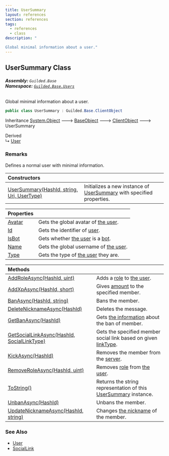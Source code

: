 ```yaml
---
title: UserSummary
layout: references
section: references
tags:
  - references
  - class
description: "

Global minimal information about a user."
---
```


## UserSummary Class
###### **Assembly:** `Guilded.Base`<br/>**Namespace:** [`Guilded.Base.Users`](Guilded.Base.Users 'Guilded.Base.Users')

Global minimal information about a user.

```csharp
public class UserSummary : Guilded.Base.ClientObject
```

Inheritance [System.Object](https://docs.microsoft.com/en-us/dotnet/api/System.Object 'System.Object') &#129106; [BaseObject](BaseObject 'Guilded.Base.BaseObject') &#129106; [ClientObject](ClientObject 'Guilded.Base.ClientObject') &#129106; UserSummary

Derived  
&#8627; [User](User 'Guilded.Base.Users.User')

### Remarks
  
Defines a normal user with minimal information.

| Constructors | |
| :--- | :--- |
| [UserSummary(HashId, string, Uri, UserType)](UserSummary.UserSummary(HashId,string,Uri,UserType) 'Guilded.Base.Users.UserSummary.UserSummary(Guilded.Base.HashId, string, Uri, Guilded.Base.Users.UserType)') | Initializes a new instance of [UserSummary](UserSummary 'Guilded.Base.Users.UserSummary') with specified properties. |

| Properties | |
| :--- | :--- |
| [Avatar](UserSummary.Avatar 'Guilded.Base.Users.UserSummary.Avatar') | Gets the global avatar of [the user](User 'Guilded.Base.Users.User'). |
| [Id](UserSummary.Id 'Guilded.Base.Users.UserSummary.Id') | Gets the identifier of [user](User 'Guilded.Base.Users.User'). |
| [IsBot](UserSummary.IsBot 'Guilded.Base.Users.UserSummary.IsBot') | Gets whether [the user](User 'Guilded.Base.Users.User') is a [bot](UserType#Guilded.Base.Users.UserType.Bot 'Guilded.Base.Users.UserType.Bot'). |
| [Name](UserSummary.Name 'Guilded.Base.Users.UserSummary.Name') | Gets the global username of [the user](User 'Guilded.Base.Users.User'). |
| [Type](UserSummary.Type 'Guilded.Base.Users.UserSummary.Type') | Gets the type of [the user](User 'Guilded.Base.Users.User') they are. |

| Methods | |
| :--- | :--- |
| [AddRoleAsync(HashId, uint)](UserSummary.AddRoleAsync(HashId,uint) 'Guilded.Base.Users.UserSummary.AddRoleAsync(Guilded.Base.HashId, uint)') | Adds a [role](UserSummary.AddRoleAsync(HashId,uint)#Guilded.Base.Users.UserSummary.AddRoleAsync(Guilded.Base.HashId,uint).role 'Guilded.Base.Users.UserSummary.AddRoleAsync(Guilded.Base.HashId, uint).role') to [the user](User 'Guilded.Base.Users.User'). |
| [AddXpAsync(HashId, short)](UserSummary.AddXpAsync(HashId,short) 'Guilded.Base.Users.UserSummary.AddXpAsync(Guilded.Base.HashId, short)') | Gives [amount](UserSummary.AddXpAsync(HashId,short)#Guilded.Base.Users.UserSummary.AddXpAsync(Guilded.Base.HashId,short).amount 'Guilded.Base.Users.UserSummary.AddXpAsync(Guilded.Base.HashId, short).amount') to the specified member. |
| [BanAsync(HashId, string)](UserSummary.BanAsync(HashId,string) 'Guilded.Base.Users.UserSummary.BanAsync(Guilded.Base.HashId, string)') | Bans the member. |
| [DeleteNicknameAsync(HashId)](UserSummary.DeleteNicknameAsync(HashId) 'Guilded.Base.Users.UserSummary.DeleteNicknameAsync(Guilded.Base.HashId)') | Deletes the message. |
| [GetBanAsync(HashId)](UserSummary.GetBanAsync(HashId) 'Guilded.Base.Users.UserSummary.GetBanAsync(Guilded.Base.HashId)') | Gets [the information](MemberBan 'Guilded.Base.Servers.MemberBan') about the ban of member. |
| [GetSocialLinkAsync(HashId, SocialLinkType)](UserSummary.GetSocialLinkAsync(HashId,SocialLinkType) 'Guilded.Base.Users.UserSummary.GetSocialLinkAsync(Guilded.Base.HashId, Guilded.Base.Users.SocialLinkType)') | Gets the specified member social link based on given [linkType](UserSummary.GetSocialLinkAsync(HashId,SocialLinkType)#Guilded.Base.Users.UserSummary.GetSocialLinkAsync(Guilded.Base.HashId,Guilded.Base.Users.SocialLinkType).linkType 'Guilded.Base.Users.UserSummary.GetSocialLinkAsync(Guilded.Base.HashId, Guilded.Base.Users.SocialLinkType).linkType'). |
| [KickAsync(HashId)](UserSummary.KickAsync(HashId) 'Guilded.Base.Users.UserSummary.KickAsync(Guilded.Base.HashId)') | Removes the member from the [server](UserSummary.KickAsync(HashId)#Guilded.Base.Users.UserSummary.KickAsync(Guilded.Base.HashId).server 'Guilded.Base.Users.UserSummary.KickAsync(Guilded.Base.HashId).server'). |
| [RemoveRoleAsync(HashId, uint)](UserSummary.RemoveRoleAsync(HashId,uint) 'Guilded.Base.Users.UserSummary.RemoveRoleAsync(Guilded.Base.HashId, uint)') | Removes [role](UserSummary.RemoveRoleAsync(HashId,uint)#Guilded.Base.Users.UserSummary.RemoveRoleAsync(Guilded.Base.HashId,uint).role 'Guilded.Base.Users.UserSummary.RemoveRoleAsync(Guilded.Base.HashId, uint).role') from [the user](User 'Guilded.Base.Users.User'). |
| [ToString()](UserSummary.ToString() 'Guilded.Base.Users.UserSummary.ToString()') | Returns the string representation of this [UserSummary](UserSummary 'Guilded.Base.Users.UserSummary') instance. |
| [UnbanAsync(HashId)](UserSummary.UnbanAsync(HashId) 'Guilded.Base.Users.UserSummary.UnbanAsync(Guilded.Base.HashId)') | Unbans the member. |
| [UpdateNicknameAsync(HashId, string)](UserSummary.UpdateNicknameAsync(HashId,string) 'Guilded.Base.Users.UserSummary.UpdateNicknameAsync(Guilded.Base.HashId, string)') | Changes [the nickname](Member.Nickname 'Guilded.Base.Servers.Member.Nickname') of the member. |

### See Also
- [User](User 'Guilded.Base.Users.User')
- [SocialLink](SocialLink 'Guilded.Base.Users.SocialLink')